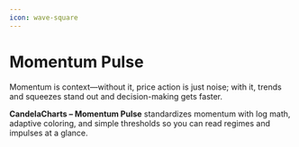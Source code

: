 ```yaml
---
icon: wave-square
---
```


# Momentum Pulse

Momentum is context—without it, price action is just noise; with it, trends and squeezes stand out and decision-making gets faster.&#x20;

**CandelaCharts – Momentum Pulse** standardizes momentum with log math, adaptive coloring, and simple thresholds so you can read regimes and impulses at a glance.
